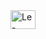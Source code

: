 <img align="center" alt="Le-Python" height="30" width="40" src="https://dbdiagram.io/e/66edf953a0828f8aa68ecb87/66edf984a0828f8aa68ece1c">
